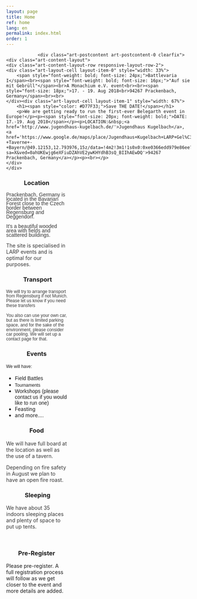 ```yaml
---
layout: page
title: Home
ref: home
lang: en
permalink: index.html
order: 1
---
```


<div class="art-layout-wrapper">
                <div class="art-content-layout">
                    <div class="art-content-layout-row">
                        <div class="art-layout-cell art-content"><article class="art-post art-article">
                                
                                                
                <div class="art-postcontent art-postcontent-0 clearfix"><div class="art-content-layout">
    <div class="art-content-layout-row responsive-layout-row-2">
    <div class="art-layout-cell layout-item-0" style="width: 33%">
        <span style="font-weight: bold; font-size: 24px;">Battlevaria I</span><br><span style="font-weight: bold; font-size: 16px;">"Auf sie mit Gebrüll"</span><br>A Monachium e.V. event<br><br><span style="font-size: 18px;">17. - 19. Aug 2018<br>94267 Prackenbach, Germany</span><br><br>
    </div><div class="art-layout-cell layout-item-1" style="width: 67%">
        <h1><span style="color: #D77F33;">Save THE DATE!</span></h1>
        <p>We are getting ready to run the first-ever Belegarth event in Europe!</p><p><span style="font-size: 20px; font-weight: bold;">DATE: 17.-19. Aug 2018</span></p><p>LOCATION:&nbsp;<a href='http://www.jugendhaus-kugelbach.de/'>Jugendhaus Kugelbach</a>, <a href='https://www.google.de/maps/place/Jugendhaus+Kugelbach+LARP+Gel%C3%A4nde+-+Taverne+-+Bayern/@49.12153,12.793976,15z/data=!4m2!3m1!1s0x0:0xe0366edd979e86ee?sa=X&ved=0ahUKEwjg6eXFiuDZAhVE2ywKHYdhB3sQ_BIIhAEwDQ'>94267 Prackenbach, Germany</a></p><p><br></p>
    </div>
    </div>
</div>
<div class="art-content-layout">
    <div class="art-content-layout-row responsive-layout-row-3">
    <div class="art-layout-cell layout-item-2" style="width: 33%">
        <h3 style="text-align: center;">Location</h3><p><span style="color: rgb(54, 54, 54); font-family: Verdana, sans-serif; line-height: 12px;">Prackenbach, Germany is located in the Bavarian Forest close to the Czech border between Regensburg and Deggendorf.</span><br></p><p><span style="color: rgb(54, 54, 54); font-family: Verdana, sans-serif; line-height: 12px;">It's a beautiful wooded area with fields and scattered buildings.</span></p><p><span style="color: rgb(54, 54, 54);">The site is specialised in LARP events and is optimal for our purposes.</span></p>
    </div><div class="art-layout-cell layout-item-2" style="width: 34%">
        <h3 style="text-align: center;">Transport</h3><p class="MsoNormal"><span lang="EN-GB" style="font-size: 9pt; line-height: 107%; font-family: Verdana, sans-serif; color: rgb(54, 54, 54);">We will try to arrange transport
         from Regensburg if not Munich. Please let us know if you need these transfers</span></p><p class="MsoNormal"><span lang="EN-GB" style="font-size: 9pt; line-height: 107%; font-family: Verdana, sans-serif; color: rgb(54, 54, 54);">You also can use your own car, but as there is limited parking space, and for the sake of the environment, please consider car pooling. We will set up a contact page for that.</span></p>
    </div><div class="art-layout-cell layout-item-2" style="width: 33%">
        <h3 style="text-align: center;">Events</h3><p class="MsoNormal" style="margin-top: 9pt; margin-right: 0cm; margin-bottom: 9pt; margin-left: 0cm; line-height: 13.5pt;"><span lang="EN-GB" style="font-size: 9pt; font-family: Verdana, sans-serif;">We
         will have:</span></p><p class="MsoNormal" style="margin-top: 9pt; margin-right: 0cm; margin-bottom: 9pt; margin-left: 0cm;"></p><ul><li><span style="font-family: Verdana, sans-serif; line-height: 18px;">Field Battles</span></li><li><span lang="EN-GB" style="font-size: 9pt; line-height: 107%; font-family: Verdana, sans-serif;">Tournaments</span></li><li><span lang="EN-GB" style="font-size: 9pt; line-height: 107%; font-family: Verdana, sans-serif;"></span><span style="font-family: Verdana, sans-serif;">Workshops (please contact us if you would like to run one)</span></li><li>Feasting</li><li>and more....</li></ul><p>
        </p>
    </div>
    </div>
</div>
<div class="art-content-layout">
    <div class="art-content-layout-row responsive-layout-row-3">
    <div class="art-layout-cell layout-item-2" style="width: 33%">
        <h3 style="text-align: center;">Food</h3><p><span style="color: rgb(54, 54, 54);">We will have full board at the location as well as the use of a tavern.</span></p><p><span style="color: rgb(54, 54, 54);">Depending on fire safety in August we plan to have an open fire roast.</span></p>
    </div><div class="art-layout-cell layout-item-2" style="width: 34%">
        <h3 style="text-align: center;">Sleeping</h3><p><span style="color: rgb(54, 54, 54);">We have about 35 indoors sleeping places and plenty of space to put up tents.</span><span style="color: rgb(54, 54, 54);"></span></p><p><br></p>
    </div><div class="art-layout-cell layout-item-2" style="width: 33%">
        <h3 style="text-align: center;">Pre-Register</h3><p>Please pre-register. A full registration process will follow as we get closer to the event and more details are added.<br></p><p><br></p>
    </div>
    </div>
</div>
</div>
